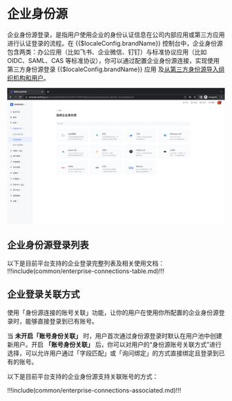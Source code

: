 # 企业身份源

<LastUpdated/>

企业身份源登录，是指用户使用企业的身份认证信息在公司内部应用或第三方应用进行认证登录的流程。在 {{$localeConfig.brandName}} 控制台中，企业身份源包含两类：办公应用（比如飞书、企业微信、钉钉）与标准协议应用（比如 OIDC、SAML、CAS 等标准协议），你可以通过配置企业身份源连接，实现使用第三方身份源登录 {{$localeConfig.brandName}} 应用 及[从第三方身份源导入组织机构和用户](/guides/org/create-or-import-org/#导入组织机构)。

![](./images/add_enterprise.png)



## 企业身份源登录列表

以下是目前平台支持的企业登录完整列表及相关使用文档：
!!!include(common/enterprise-connections-table.md)!!!

## 企业登录关联方式

使用「身份源连接的账号关联」功能，让你的用户在使用你所配置的企业身份源登录时，能够直接登录到已有账号。

当 **未开启「账号身份关联」** 时，用户首次通过身份源登录时默认在用户池中创建新用户。开启 **「账号身份关联」** 后，你可以对用户的“身份源账号关联方式”进行选择，可以允许用户通过「字段匹配」或「询问绑定」的方式直接绑定且登录到已有的账号。

以下是目前平台支持的企业身份源支持关联账号的方式：

!!!include(common/enterprise-connections-associated.md)!!!




